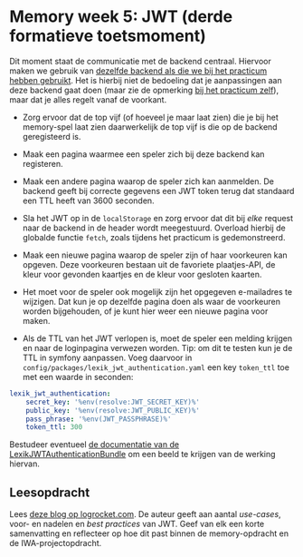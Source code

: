 # Memory week 5: JWT (derde formatieve toetsmoment)

Dit moment staat de communicatie met de backend centraal. Hiervoor maken we gebruik van [dezelfde backend als die we bij het practicum hebben gebruikt](https://github.com/hanze-hbo-ict/memory-backend). Het is hierbij niet de bedoeling dat je aanpassingen aan deze backend gaat doen (maar zie de opmerking [bij het practicum zelf](practicum.md)), maar dat je alles regelt vanaf de voorkant.

- Zorg ervoor dat de top vijf (of hoeveel je maar laat zien) die je bij het memory-spel laat zien daarwerkelijk de top vijf is die op de backend geregisteerd is.

- Maak een pagina waarmee een speler zich bij deze backend kan registeren.

- Maak een andere pagina waarop de speler zich kan aanmelden. De backend geeft bij correcte gegevens een JWT token terug dat standaard een TTL heeft van 3600 seconden.

- Sla het JWT op in de `localStorage` en zorg ervoor dat dit bij *elke* request naar de backend in de header wordt meegestuurd. Overload hierbij de globalde functie `fetch`, zoals tijdens het practicum is gedemonstreerd.

- Maak een nieuwe pagina waarop de speler zijn of haar voorkeuren kan opgeven. Deze voorkeuren bestaan uit de favoriete plaatjes-API, de kleur voor gevonden kaartjes en de kleur voor gesloten kaarten.

- Het moet voor de speler ook mogelijk zijn het opgegeven e-mailadres te wijzigen. Dat kun je op dezelfde pagina doen als waar de voorkeuren worden bijgehouden, of je kunt hier weer een nieuwe pagina voor maken.

- Als de TTL van het JWT verlopen is, moet de speler een melding krijgen en naar de loginpagina verwezen worden. Tip: om dit te testen kun je de TTL in symfony aanpassen. Voeg daarvoor in `config/packages/lexik_jwt_authentication.yaml` een key `token_ttl` toe met een waarde in seconden:

```yaml
lexik_jwt_authentication:
    secret_key: '%env(resolve:JWT_SECRET_KEY)%'
    public_key: '%env(resolve:JWT_PUBLIC_KEY)%'
    pass_phrase: '%env(JWT_PASSPHRASE)%'
    token_ttl: 300
```

Bestudeer eventueel [de documentatie van de LexikJWTAuthenticationBundle](https://github.com/lexik/LexikJWTAuthenticationBundle/blob/2.x/Resources/doc/1-configuration-reference.rst) om een beeld te krijgen van de werking hiervan.

<!-- TODO: log in with github -->

## Leesopdracht

Lees [deze blog op logrocket.com](https://blog.logrocket.com/jwt-authentication-best-practices/). De auteur geeft aan aantal *use-cases*, voor- en nadelen en *best practices* van JWT. Geef van elk een korte samenvatting en reflecteer op hoe dit past binnen de memory-opdracht en de IWA-projectopdracht.